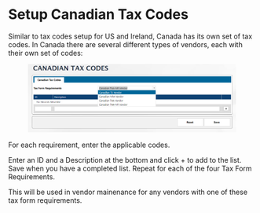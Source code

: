 # Setup Canadian Tax Codes

Similar to tax codes setup for US and Ireland, Canada has its own set of tax codes. In Canada there are several different types of vendors, each with their own set of codes:

<figure><img src="../../../.gitbook/assets/image (1359).png" alt=""><figcaption></figcaption></figure>

For each requirement, enter the applicable codes.

Enter an ID and a Description at the bottom and click + to add to the list. Save when you have a completed list. Repeat for each of the four Tax Form Requirements.

This will be used in vendor mainenance for any vendors with one of these tax form requirements.
